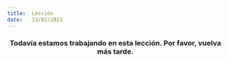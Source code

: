 ```yaml
---
title:  Lección
date:   13/02/2023
---
```


### <center>Todavía estamos trabajando en esta lección. Por favor, vuelva más tarde.</center>